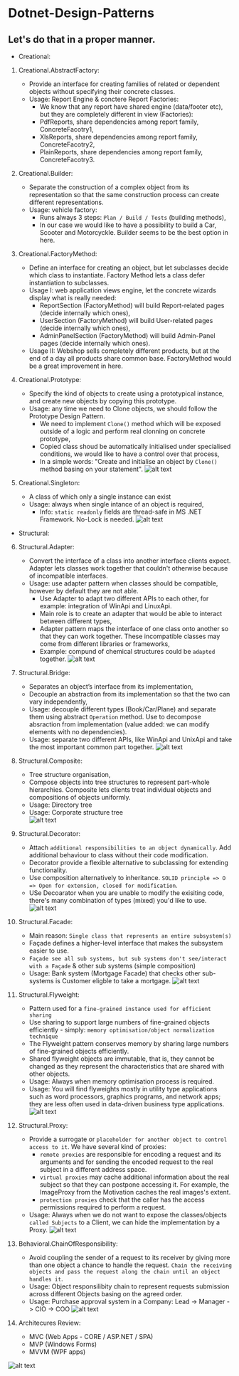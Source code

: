 # Dotnet-Design-Patterns
## Let's do that in a proper manner.

* Creational:
1. Creational.AbstractFactory:
	- Provide an interface for creating families of related or dependent objects without specifying their concrete classes.
	- Usage: Report Engine & conctere Report Factories:
		- We know that any report have shared engine (data/footer etc), but they are completely different in view (Factories):
		- PdfReports, share dependencies among report family, ConcreteFacotry1,
		- XlsReports, share dependencies among report family, ConcreteFacotry2,
		- PlainReports, share dependencies among report family, ConcreteFacotry3.

		
2. Creational.Builder:
	- Separate the construction of a complex object from its representation so that the same construction process can create different representations.
	- Usage: vehicle factory:
		- Runs always 3 steps: `Plan / Build / Tests` (building methods),
		- In our case we would like to have a possibility to build a Car, Scooter and Motorcyckle. Builder seems to be the best option in here.

		
3. Creational.FactoryMethod:
	- Define an interface for creating an object, but let subclasses decide which class to instantiate. Factory Method lets a class defer instantiation to subclasses.
	- Usage I: web application views engine, let the concrete wizards display what is really needed:
		- ReportSection (FactoryMethod) will build Report-related pages (decide internally which ones),
		- UserSection (FactoryMethod) will build User-related pages (decide internally which ones),
		- AdminPanelSection (FactoryMethod) will build Admin-Panel pages (decide internally which ones).
	- Usage II: Webshop sells completely different products, but at the end of a day all products share common base. FactoryMethod would be a great improvement in here. 


4. Creational.Prototype:
	- Specify the kind of objects to create using a prototypical instance, and create new objects by copying this prototype.
	- Usage: any time we need to Clone objects, we should follow the Prototype Design Pattern.
		- We need to implement `Clone()` method which will be exposed outside of a logic and perform real clonning on concrete prototype,
		- Copied class shoud be automatically initialised under specialised conditions, we would like to have a control over that process,
		- In a simple words: "Create and initialise an object by `Clone()` method basing on your statement".
![alt text](https://github.com/gwasylow/dotnet-design-patterns/blob/master/Images/dp-prototype.PNG)


5. Creational.Singleton:
	- A class of which only a single instance can exist
	- Usage: always when single intance of an object is required,
		- Info: `static readonly` fields are thread-safe in MS .NET Framework. No-Lock is needed.
![alt text](https://github.com/gwasylow/dotnet-design-patterns/blob/master/Images/dp-singleton.PNG)


* Structural:	
6. Structural.Adapter:
	- Convert the interface of a class into another interface clients expect. Adapter lets classes work together that couldn't otherwise because of incompatible interfaces.
	- Usage: use adapter pattern when classes should be compatible, however by default they are not able.
		- Use Adapter to adapt two different APIs to each other, for example: integration of WinApi and LinuxApi.
		- Main role is to create an adapter that would be able to interact between different types,
		- Adapter pattern maps the interface of one class onto another so that they can work together. These incompatible classes may come from different libraries or frameworks,
		- Example: compund of chemical structures could be `adapted` together.
![alt text](https://github.com/gwasylow/dotnet-design-patterns/blob/master/Images/dp-adapter.PNG)

		
7. Structural.Bridge:
	- Separates an object’s interface from its implementation,
	- Decouple an abstraction from its implementation so that the two can vary independently,
	- Usage: decouple different types (Book/Car/Plane) and separate them using abstract `Operation` method. Use to decompose absraction from implementation (value added: we can modify elements with no dependencies).
	- Usage: separate two different APIs, like WinApi and UnixApi and take the most important common part together.
![alt text](https://github.com/gwasylow/dotnet-design-patterns/blob/master/Images/dp-bridge.PNG)
	
	
8. Structural.Composite:
	- Tree structure organisation,
	- Compose objects into tree structures to represent part-whole hierarchies. Composite lets clients treat individual objects and compositions of objects uniformly.
	- Usage: Directory tree
	- Usage: Corporate structure tree	
![alt text](https://github.com/gwasylow/dotnet-design-patterns/blob/master/Images/dp-composite.PNG)	
	
	
9. Structural.Decorator:
	- Attach `additional responsibilities to an object dynamically`. Add additional behaviour to class without their code modification.
	- Decorator provide a flexible alternative to subclassing for extending functionality.
	- Use composition alternatively to inheritance. `SOLID principle => O => Open for extension, closed for modification`.
	- USe Decoarator when you are unable to modify the exisiting code, there's many combination of types (mixed) you'd like to use.
![alt text](https://github.com/gwasylow/dotnet-design-patterns/blob/master/Images/dp-decorator.PNG)


10. Structural.Facade:
	- Main reason: `Single class that represents an entire subsystem(s)`
	- Façade defines a higher-level interface that makes the subsystem easier to use.
	- `Façade see all sub systems, but sub systems don't see/interact with a Façade` & other sub systems (simple composition)
	- Usage: Bank system (Mortgage Facade) that checks other sub-systems is Customer eligble to take a mortgage. 
![alt text](https://github.com/gwasylow/dotnet-design-patterns/blob/master/Images/dp-facade.PNG)	


11. Structural.Flyweight:
	- Pattern used for a `fine-grained instance used for efficient sharing`
	- Use sharing to support large numbers of fine-grained objects efficiently - simply: `memory optimisation/object normalization technique`
	- The Flyweight pattern conserves memory by sharing large numbers of fine-grained objects efficiently. 
	- Shared flyweight objects are immutable, that is, they cannot be changed as they represent the characteristics that are shared with other objects.
	- Usage: Always when memory optimisation process is required.
	- Usage: You will find flyweights mostly in utility type applications such as word processors, graphics programs, and network apps; they are less often used in data-driven business type applications.
![alt text](https://github.com/gwasylow/dotnet-design-patterns/blob/master/Images/dp-flyweight.PNG)


12. Structural.Proxy:
	- Provide a surrogate or `placeholder for another object to control access to it`. We have several kind of proxies:
		- `remote proxies` are responsible for encoding a request and its arguments and for sending the encoded request to the real subject in a different address space.
		- `virtual proxies` may cache additional information about the real subject so that they can postpone accessing it. For example, the ImageProxy from the Motivation caches the real images's extent.
		- `protection proxies` check that the caller has the access permissions required to perform a request.
	- Usage: Always when we do not want to expose the classes/objects `called Subjects` to a Client, we can hide the implementation by a Proxy.
![alt text](https://github.com/gwasylow/dotnet-design-patterns/blob/master/Images/dp-proxy.PNG)	


13. Behavioral.ChainOfResponsibility:
	- Avoid coupling the sender of a request to its receiver by giving more than one object a chance to handle the request. `Chain the receiving objects and pass the request along the chain until an object handles it`.
	- Usage: Object responsilibity chain to represent requests submission across different Objects basing on the agreed order.
	- Usage: Purchase approval system in a Company: Lead -> Manager -> CIO -> COO
![alt text](https://github.com/gwasylow/dotnet-design-patterns/blob/master/Images/dp-chain-of-responsibility.PNG)	


14. Architecures Review:
	- MVC (Web Apps - CORE / ASP.NET / SPA)
	- MVP (Windows Forms)
	- MVVM (WPF apps)
	
![alt text](https://github.com/gwasylow/dotnet-design-patterns/blob/master/Images/dg-mvc-mvp-mvvm.PNG)